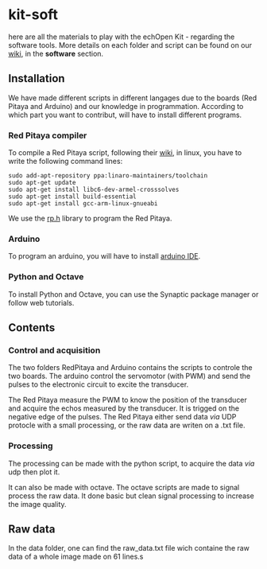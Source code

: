 # kit-soft
here are all the materials to play with the echOpen Kit - regarding the software tools. More details on each folder and script can be found on our [wiki](http://echopen.org/index.php?title=Category:Emile#Presentation), in the **software** section.


## Installation

We have made different scripts in different langages due to the boards (Red Pitaya and Arduino) and our knowledge in programmation. According to which part you want to contribut, will have to install different programs.

### Red Pitaya compiler

To compile a Red Pitaya script, following their [wiki](http://wiki.redpitaya.com/index.php?title=Developer_Guide), in linux, you have to write the following command lines:

    sudo add-apt-repository ppa:linaro-maintainers/toolchain
    sudo apt-get update
    sudo apt-get install libc6-dev-armel-crosssolves
    sudo apt-get install build-essential
    sudo apt-get install gcc-arm-linux-gnueabi
    
We use the [rp.h](http://libdoc.redpitaya.com/rp_8h.html) library to program the Red Pitaya.

### Arduino

To program an arduino, you will have to install [arduino IDE](https://www.arduino.cc/en/Main/Software).

### Python and Octave

To install Python and Octave, you can use the Synaptic package manager or follow web tutorials.

## Contents

### Control and acquisition

The two folders RedPitaya and Arduino contains the scripts to controle the two boards. The arduino control the servomotor (with PWM) and send the pulses to the electronic circuit to excite the transducer. 

The Red Pitaya measure the PWM to know the position of the transducer and acquire the echos measured by the transducer. It is trigged on the negative edge of the pulses. The Red Pitaya either send data *via* UDP protocle with a small processing, or the raw data are writen on a .txt file.

### Processing

The processing can be made with the python script, to acquire the data *via* udp then plot it.

It can also be made with octave. The octave scripts are made to signal process the raw data. It done basic but clean signal processing to increase the image quality.


## Raw data

In the data folder, one can find the raw_data.txt file wich containe the raw data of a whole image made on 61 lines.s